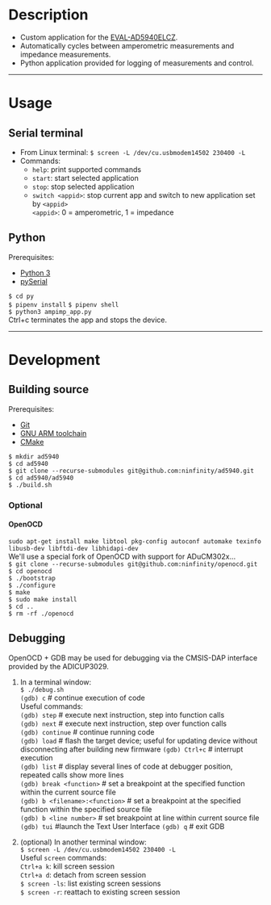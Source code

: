 

# Description  
- Custom application for the [EVAL-AD5940ELCZ](https://wiki.analog.com/resources/eval/user-guides/eval-ad5940/hardware/eval-ad5940elcz).  
- Automatically cycles between amperometric measurements and impedance measurements.  
- Python application provided for logging of measurements and control.
----
# Usage  
## Serial terminal  
- From Linux terminal: `$ screen -L /dev/cu.usbmodem14502 230400 -L`  
- Commands:  
    - `help`: print supported commands  
    - `start`: start selected application  
    - `stop`: stop selected application  
    - `switch <appid>`: stop current app and switch to new application set by `<appid>`  
        `<appid>`: 0 = amperometric, 1 = impedance  

## Python  
Prerequisites: 
- [Python 3](https://www.python.org)  
- [pySerial](https://pyserial.readthedocs.io/en/latest/pyserial.html)  

`$ cd py`  
`$ pipenv install`
`$ pipenv shell`  
`$ python3 ampimp_app.py`  
Ctrl+c terminates the app and stops the device.  

----
# Development  
## Building source  
Prerequisites:  
- [Git](https://git-scm.com)  
- [GNU ARM toolchain](https://developer.arm.com/tools-and-software/open-source-software/developer-tools/gnu-toolchain/gnu-rm)  
- [CMake](https://cmake.org)  

`$ mkdir ad5940`  
`$ cd ad5940`  
`$ git clone --recurse-submodules git@github.com:ninfinity/ad5940.git`  
`$ cd ad5940/ad5940`  
`$ ./build.sh`  

### Optional  
#### OpenOCD  
`sudo apt-get install make libtool pkg-config autoconf automake texinfo libusb-dev libftdi-dev libhidapi-dev`  
We'll use a special fork of OpenOCD with support for ADuCM302x...  
`$ git clone --recurse-submodules git@github.com:ninfinity/openocd.git`  
`$ cd openocd`  
`$ ./bootstrap`  
`$ ./configure`  
`$ make`  
`$ sudo make install`  
`$ cd ..`  
`$ rm -rf ./openocd`  

## Debugging  
OpenOCD + GDB may be used for debugging via the CMSIS-DAP interface provided by the ADICUP3029.  

1. In a terminal window:  
`$ ./debug.sh`  
`(gdb) c`    # continue execution of code  
Useful commands:  
`(gdb) step`  # execute next instruction, step into function calls  
`(gdb) next`  # execute next instruction, step over function calls  
`(gdb) continue`  # continue running code  
`(gdb) load`  # flash the target device; useful for updating device without disconnecting after building new firmware
`(gdb) Ctrl+c`  # interrupt execution  
`(gdb) list`  # display several lines of code at debugger position, repeated calls show more lines  
`(gdb) break <function>`  # set a breakpoint at the specified function within the current source file  
`(gdb) b <filename>:<function>`  # set a breakpoint at the specified function within the specified source file  
`(gdb) b <line number>`  # set breakpoint at line within current source file  
`(gdb) tui`  #launch the Text User Interface
`(gdb) q`  # exit GDB  

1. (optional) In another terminal window:  
`$ screen -L /dev/cu.usbmodem14502 230400 -L`  
Useful `screen` commands:  
`Ctrl+a k`: kill screen session  
`Ctrl+a d`: detach from screen session  
`$ screen -ls`: list existing screen sessions  
`$ screen -r`: reattach to existing screen session  

